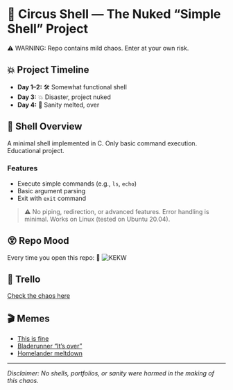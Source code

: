 # 🎪 Circus Shell — The Nuked “Simple Shell” Project

⚠️ WARNING: Repo contains mild chaos. Enter at your own risk.

## 💥 Project Timeline
- **Day 1–2:** 🛠️ Somewhat functional shell  
- **Day 3:** 💥 Disaster, project nuked  
- **Day 4:** 🫠 Sanity melted, over

## 🐚 Shell Overview
A minimal shell implemented in C. Only basic command execution. Educational project.

### Features
- Execute simple commands (e.g., `ls`, `echo`)  
- Basic argument parsing  
- Exit with `exit` command  

> ⚠️ No piping, redirection, or advanced features. Error handling is minimal. Works on Linux (tested on Ubuntu 20.04).

## 😵 Repo Mood
Every time you open this repo: 🫠
![KEKW](https://www.youtube.com/watch?v=QT13kk8HDDo)

## 🔗 Trello
[Check the chaos here](https://trello.com/b/Qj2Ma35T/simple-shell)

## 🎬 Memes
- [This is fine](https://tenor.com/fr/view/this-is-fine-gif-24177057)  
- [Bladerunner “It’s over”](https://www.youtube.com/watch?v=PnX6CDLRyjU)  
- [Homelander meltdown](https://www.youtube.com/watch?v=YR9bpAdUiVs)

---
*Disclaimer: No shells, portfolios, or sanity were harmed in the making of this chaos.*

